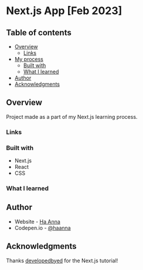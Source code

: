 # Next.js App [Feb 2023]

## Table of contents

- [Overview](#overview)
  - [Links](#links)
- [My process](#my-process)
  - [Built with](#built-with)
  - [What I learned](#what-i-learned)
- [Author](#author)
- [Acknowledgments](#acknowledgments)

## Overview

Project made as a part of my Next.js learning process.

### Links


### Built with

- Next.js
- React
- CSS

### What I learned


## Author

- Website - [Ha Anna](https://haanna.com)
- Codepen.io - [@haanna](https://codepen.io/haanna)

## Acknowledgments

Thanks [developedbyed](https://www.youtube.com/watch?v=T63nY70eZF0) for the Next.js tutorial!

